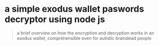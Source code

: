 # a simple exodus wallet paswords decryptor using node js

> a brief overview on how the encryption and decryption works in an exodus wallet, comprehensible even for autistic braindead people
